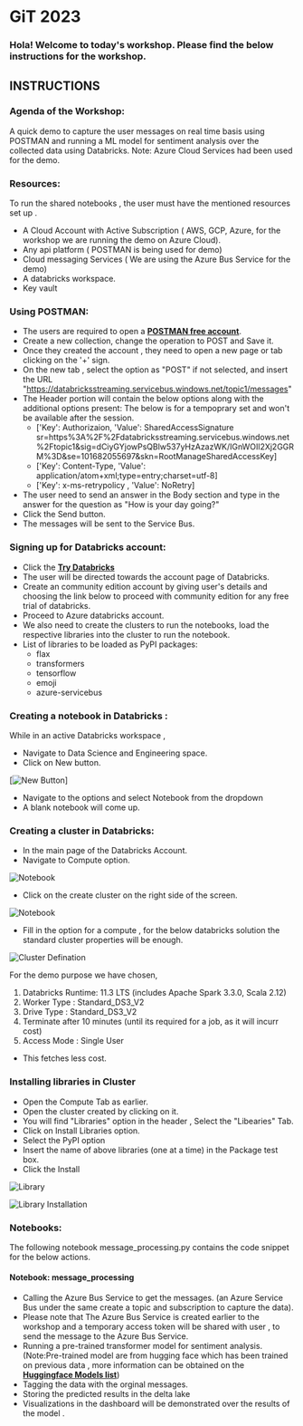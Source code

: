 
# GiT 2023

### Hola! Welcome to today's workshop. Please find the below instructions for the workshop.

## INSTRUCTIONS
### Agenda of the Workshop:

A quick demo to capture the user messages on real time basis using POSTMAN and running a ML model for sentiment analysis over the collected data using Databricks. 
Note: Azure Cloud Services had been used for the demo.

### Resources:
To run the shared notebooks , the user must have the mentioned resources set up . 
* A Cloud Account with Active Subscription ( AWS, GCP, Azure, for the workshop we are running the demo on Azure Cloud).
* Any api platform ( POSTMAN is being used for demo)
* Cloud messaging Services ( We are using the Azure Bus Service for the demo)
* A databricks workspace.
* Key vault

### Using POSTMAN:

 * The users are required to open a **[POSTMAN free account](www.postman.com)**.
 * Create a new collection, change the operation to POST and Save it.
 * Once they created the account , they need to open a new page or tab clicking on the '+' sign.
 * On the new tab , select the option as "POST" if not selected, and insert the URL "https://databricksstreaming.servicebus.windows.net/topic1/messages"
 * The Header portion will contain the below options along with the additional options present:
     The below is for a tempoprary set and won't be available after the session.
      * ['Key': Authorizaion, 'Value': SharedAccessSignature sr=https%3A%2F%2Fdatabricksstreaming.servicebus.windows.net%2Ftopic1&sig=dCiyGYjowPsQBlw537yHzAzazWK/IGnWOIl2Xj2GGRM%3D&se=101682055697&skn=RootManageSharedAccessKey]
      * ['Key': Content-Type, 'Value': application/atom+xml;type=entry;charset=utf-8]
      * ['Key': x-ms-retrypolicy , 'Value': NoRetry]
 * The user need to send an answer in the Body section and type in the answer for the question as "How is your day going?"
 * Click the Send button.
 * The messages will be sent to the Service Bus.

### Signing up for Databricks account:

 * Click the **[Try Databricks](https://www.databricks.com/try-databricks?_gl=1*304qnf*_ga*MzYxMjY1Nzk3LjE2ODI0ODIwNDI.*_ga_PQSEQ3RZQC*MTY4MjY0MjAxOS44LjEuMTY4MjY0MjA1Mi4yNy4wLjA.&_ga=2.130158927.1351879435.1682482042-361265797.1682482042#account)**
 * The user will be directed towards the account page of Databricks.
 * Create an community edition account by giving user's details and choosing the link below to proceed with community edition for any free trial of databricks.
 * Proceed to Azure databricks account.
 * We also need to create the clusters to run the notebooks, load the respective libraries into the cluster to run the notebook.
 * List of libraries to be loaded as PyPI packages:
     * flax
     * transformers
     * tensorflow
     * emoji
     * azure-servicebus


### Creating a notebook in Databricks :
 While in an active Databricks workspace , 
  * Navigate to Data Science and Engineering space.
  * Click on New button.



  [![New Button](/images/Notebook.png)]
  
  
  
  
  
  * Navigate to the options and select Notebook from the dropdown  
  * A blank notebook will come up.

### Creating a cluster in  Databricks:
  * In the main page of the Databricks Account.
  * Navigate to Compute option.
  
  
  
  ![Notebook](/images/NewButton.png)
  
  
  
  
  * Click on the create cluster on the right side of the screen.


  
  ![Notebook](/images/createcompute.png)
  
  
  
  * Fill in the option for a compute , for the below databricks solution the standard cluster properties will be enough.
  
  
  
  
  
  ![Cluster Defination](/images/clustervalues.png)
  
  
  
  
  
  
  
  
  
  
  
  
  
  
  
  
  
  
  
  
   For the demo purpose we have chosen,
   
   1. Databricks Runtime: 11.3 LTS (includes Apache Spark 3.3.0, Scala 2.12)
   2. Worker Type : Standard_DS3_V2
   3. Drive  Type : Standard_DS3_V2
   4. Terminate after 10 minutes (until its required for a job, as it will incurr cost)
   5. Access Mode : Single User
   
  * This fetches less cost.

### Installing libraries in Cluster

  * Open the Compute Tab as earlier.
  * Open the cluster created by clicking on it.
  * You will find "Libraries" option in the header , Select the "Libearies" Tab.
  * Click on Install Libraries option.
  * Select the PyPI option 
  * Insert the name of above libraries (one at a time) in the Package test box.
  * Click the  Install 



  ![Library](/images/library.png)
  
  
  
  
  
  
  
  
  
  
  
  
  
  ![Library Installation](/images/libraryinstall.png)
  
  
  
  
  
  
  
  
  
  
  
  
  
  
 


### Notebooks:
The following notebook message_processing.py contains the code snippet for the below actions.

#### Notebook: message_processing
  * Calling the Azure Bus Service to get the messages. (an Azure Service Bus under the same create a topic and subscription to capture the data). 
  * Please note that The Azure Bus Service is created earlier to the workshop and a temporary access token will be shared with user , to send the message to the Azure Bus Service.
  * Running a pre-trained transformer model for sentiment analysis. (Note:Pre-trained model are from hugging face which has been trained on previous data , more information can be obtained on the **[Huggingface Models list](https://huggingface.co/models)**)
  * Tagging the data with the orginal messages.
  * Storing the predicted results in the delta lake
  * Visualizations in the dashboard will be demonstrated over the results of the model .
